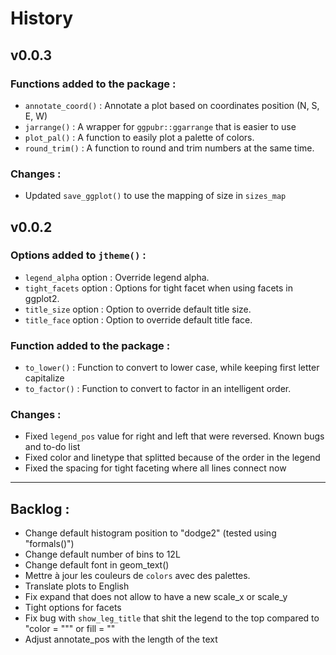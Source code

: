 History
================================================================================

v0.0.3
--------------------------------------------------------------------------------

### Functions added to the package :

* `annotate_coord()` : Annotate a plot based on coordinates position (N, S, E, W)
* `jarrange()` : A wrapper for `ggpubr::ggarrange` that is easier to use
* `plot_pal()` : A function to easily plot a palette of colors.
* `round_trim()` : A function to round and trim numbers at the same time.

### Changes : 

* Updated `save_ggplot()` to use the mapping of size in `sizes_map`

v0.0.2
--------------------------------------------------------------------------------

### Options added to `jtheme()` :

* `legend_alpha` option : Override legend alpha.
* `tight_facets` option : Options for tight facet when using facets in ggplot2.
* `title_size` option : Option to override default title size.
* `title_face` option : Option to override default title face.

### Function added to the package :

* `to_lower()` : Function to convert to lower case, while keeping first letter capitalize
* `to_factor()` : Function to convert to factor in an intelligent order.

### Changes : 

* Fixed `legend_pos` value for right and left that were reversed.
Known bugs and to-do list
* Fixed color and linetype that splitted because of the order in the legend
* Fixed the spacing for tight faceting where all lines connect now

---

Backlog : 
--------------------------------------------------------------------------------

+ Change default histogram position to "dodge2" (tested using "formals()")
+ Change default number of bins to 12L
+ Change default font in geom_text()
+ Mettre à jour les couleurs de `colors` avec des palettes.
+ Translate plots to English
+ Fix expand that does not allow to have a new scale_x or scale_y
+ Tight options for facets
+ Fix bug with `show_leg_title` that shit the legend to the top compared to "color = """ or fill = ""
+ Adjust annotate_pos with the length of the text 
